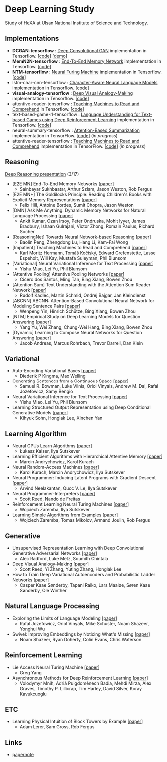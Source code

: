 Deep Learning Study
===================

Study of HeXA at Ulsan National Institute of Science and Technology.


Implementations
---------------

- **DCGAN-tensorflow** : [Deep Convolutional GAN](http://arxiv.org/abs/1511.06434v1) implementation in Tensorflow. [[code](https://github.com/carpedm20/DCGAN-tensorflow)] [[demo](http://carpedm20.github.io/faces/)]
- **MemN2N-tensorflow** : [End-To-End Memory Network](http://arxiv.org/abs/1503.08895v4) implementation in Tensorflow. [[code](https://github.com/carpedm20/MemN2N-tensorflow)]
- **NTM-tensorflow** : [Neural Turing Machine](http://arxiv.org/abs/1410.5401) implementation in Tensorflow. [[code](https://github.com/carpedm20/NTM-tensorflow)]
- lstm-char-cnn-tensorflow : [Character-Aware Neural Language Models](http://arxiv.org/abs/1508.06615) implementation in Tensorflow. [[code](https://github.com/carpedm20/lstm-char-cnn-tensorflow)]
- **visual-analogy-tensorflow** : [Deep Visual Analogy-Making](http://www-personal.umich.edu/~reedscot/nips2015.pdf) implementation in Tensorflow. [[code](https://github.com/carpedm20/visual-analogy-tensorflow)]
- attentive-reader-tensorflow : [Teaching Machines to Read and Comprehend](http://arxiv.org/pdf/1506.03340v3.pdf) in Tensorflow. [[code](https://github.com/carpedm20/attentive-reader-tensorflow)]
- text-based-game-rl-tensorflow : [Language Understanding for Text-based Games using Deep Reinforcement Learning](http://arxiv.org/abs/1506.08941) implementation in Tensorflow. [[code](https://github.com/carpedm20/text-based-game-rl-tensorflow)]
- neural-summary-tensorflow : [Attention-Based Summarization](http://arxiv.org/abs/1509.00685) implementation in TensorFlow. [[code](https://github.com/carpedm20/neural-summary-tensorflow)] \(*in progress*\)
- attentive-reader-tensorflow : [Teaching Machines to Read and Comprehend](http://arxiv.org/abs/1506.03340v3) implementation in TensorFlow. [[code](https://github.com/carpedm20/attentive-reader-tensorflow)] \(*in progress*\)


Reasoning
--------

[Deep Reasoning presentation](./1_reasoning.pdf) (3/17)

- [E2E MN] End-To-End Memory Networks [[paper](http://arxiv.org/abs/1503.08895)]
    - Sainbayar Sukhbaatar, Arthur Szlam, Jason Weston, Rob Fergus
- [E2E MN+] The Goldilocks Principle: Reading Children's Books with Explicit Memory Representations [[paper](http://arxiv.org/abs/1511.02301)]
    - Felix Hill, Antoine Bordes, Sumit Chopra, Jason Weston
- [DMN] Ask Me Anything: Dynamic Memory Networks for Natural Language Processing [[paper](http://arxiv.org/abs/1506.07285)]
    - Ankit Kumar, Ozan Irsoy, Peter Ondruska, Mohit Iyyer, James Bradbury, Ishaan Gulrajani, Victor Zhong, Romain Paulus, Richard Socher
- [ReasoningNet] Towards Neural Network-based Reasoning [[paper](http://arxiv.org/abs/1508.05508)]
    - Baolin Peng, Zhengdong Lu, Hang Li, Kam-Fai Wong
- [Impatient] Teaching Machines to Read and Comprehend [[paper](http://arxiv.org/abs/1506.03340)]
    - Karl Moritz Hermann, Tomáš Kočiský, Edward Grefenstette, Lasse Espeholt, Will Kay, Mustafa Suleyman, Phil Blunsom
- [Variational] Neural Variational Inference for Text Processing [[paper](http://arxiv.org/abs/1511.06038)]
    - Yishu Miao, Lei Yu, Phil Blunsom
- [Attentive Pooling] Attentive Pooling Networks [[paper](http://arxiv.org/abs/1602.03609)]
    - Cicero dos Santos, Ming Tan, Bing Xiang, Bowen Zhou
- [Attention Sum] Text Understanding with the Attention Sum Reader Network [[paper](http://arxiv.org/abs/1603.01547)]
    - Rudolf Kadlec, Martin Schmid, Ondrej Bajgar, Jan Kleindienst
- [ABCNN] ABCNN: Attention-Based Convolutional Neural Network for Modeling Sentence Pairs [[paper](http://arxiv.org/abs/1512.05193)]
    - Wenpeng Yin, Hinrich Schütze, Bing Xiang, Bowen Zhou
- [NTM] Empirical Study on Deep Learning Models for Question Answering [[paper](http://arxiv.org/abs/1510.07526)]
    - Yang Yu, Wei Zhang, Chung-Wei Hang, Bing Xiang, Bowen Zhou
- [Dynamic] Learning to Compose Neural Networks for Question Answering [[paper](http://arxiv.org/abs/1601.01705)]
    - Jacob Andreas, Marcus Rohrbach, Trevor Darrell, Dan Klein


Variational
-----------

- Auto-Encoding Variational Bayes [[paper](http://arxiv.org/abs/1312.6114)]
    - Diederik P Kingma, Max Welling
- Generating Sentences from a Continuous Space [[paper](http://arxiv.org/abs/1511.06349)]
    - Samuel R. Bowman, Luke Vilnis, Oriol Vinyals, Andrew M. Dai, Rafal Jozefowicz, Samy Bengio
- Neural Variational Inference for Text Processing [[paper](http://arxiv.org/abs/1511.06038)]
    - Yishu Miao, Lei Yu, Phil Blunsom
- Learning Structured Output Representation using Deep Conditional Generative Models [[paper](http://papers.nips.cc/paper/5775-learning-structured-output-representation-using-deep-conditional-generative-models)]
    - Kihyuk Sohn, Honglak Lee, Xinchen Yan


Learning Algorithm
------------------

- Neural GPUs Learn Algorithms [[paper](http://arxiv.org/abs/1511.08228)]
    - Łukasz Kaiser, Ilya Sutskever
- Learning Efficient Algorithms with Hierarchical Attentive Memory [[paper](http://arxiv.org/abs/1602.03218)]
    - Marcin Andrychowicz, Karol Kurach
- Neural Random-Access Machines [[paper](http://arxiv.org/abs/1511.06392)]
    - Karol Kurach, Marcin Andrychowicz, Ilya Sutskever
- Neural Programmer: Inducing Latent Programs with Gradient Descent [[paper](http://arxiv.org/abs/1511.04834)]
    - Arvind Neelakantan, Quoc V. Le, Ilya Sutskever
- Neural Programmer-Interpreters [[paper](http://arxiv.org/abs/1511.06279)]
    - Scott Reed, Nando de Freitas
- Reinforcement Learning Neural Turing Machines [[paper](http://arxiv.org/abs/1505.00521)]
    - Wojciech Zaremba, Ilya Sutskever
- Learning Simple Algorithms from Examples [[paper](http://arxiv.org/abs/1511.07275)]
    - Wojciech Zaremba, Tomas Mikolov, Armand Joulin, Rob Fergus


Generative
----------

- Unsupervised Representation Learning with Deep Convolutional Generative Adversarial Networks [[paper](http://arxiv.org/abs/1511.06434)]
     - Alec Radford, Luke Metz, Soumith Chintala
- Deep Visual Analogy-Making [[paper](http://www-personal.umich.edu/~reedscot/nips2015.pdf)]
     - Scott Reed, Yi Zhang, Yuting Zhang, Honglak Lee
- How to Train Deep Variational Autoencoders and Probabilistic Ladder Networks [[paper](http://arxiv.org/abs/1602.02282)]
    - Casper Kaae Sønderby, Tapani Raiko, Lars Maaløe, Søren Kaae Sønderby, Ole Winther



Natural Language Processing
---------------------------

- Exploring the Limits of Language Modeling [[paper](http://arxiv.org/abs/1602.02410)]
    - Rafal Jozefowicz, Oriol Vinyals, Mike Schuster, Noam Shazeer, Yonghui Wu
- Swivel: Improving Embeddings by Noticing What's Missing [[paper](http://arxiv.org/abs/1602.02215)]
    - Noam Shazeer, Ryan Doherty, Colin Evans, Chris Waterson


Reinforcement Learning
----------------------

- Lie Access Neural Turing Machine [[paper](http://arxiv.org/abs/1602.08671)]
    - Greg Yang
- Asynchronous Methods for Deep Reinforcement Learning [[paper](http://arxiv.org/abs/1602.01783)]
    - Volodymyr Mnih, Adrià Puigdomènech Badia, Mehdi Mirza, Alex Graves, Timothy P. Lillicrap, Tim Harley, David Silver, Koray Kavukcuoglu


ETC
---

- Learning Physical Intuition of Block Towers by Example [[paper](http://arxiv.org/abs/1603.01312)]
    - Adam Lerer, Sam Gross, Rob Fergus


Links
-----

- [papernote](https://github.com/dennybritz/deeplearning-papernotes)
